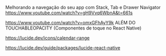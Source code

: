 
Melhorando a navegação do seu app com Stack, Tab e Drawer Navigator
https://www.youtube.com/watch?v=gH9Vvq6WbnA&t=661s


https://www.youtube.com/watch?v=omxGFhAyY9k
ALÉM DO TOUCHABLEOPACITY (Componentes de toque no React Native)


https://lucide.dev/icons/calendar-range

https://lucide.dev/guide/packages/lucide-react-native